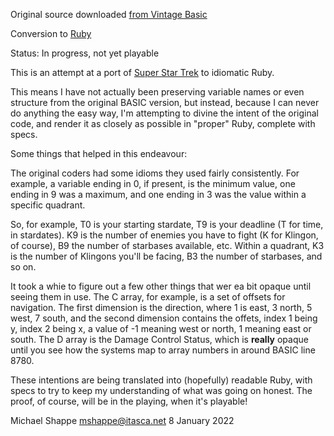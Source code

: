 Original source downloaded [from Vintage Basic](http://www.vintage-basic.net/games.html)

Conversion to [Ruby](https://www.ruby-lang.org/en/)

Status: In progress, not yet playable

This is an attempt at a port of [Super Star Trek](https://github.com/coding-horror/basic-computer-games/tree/main/84_Super_Star_Trek) to idiomatic Ruby.

This means I have not actually been preserving variable names or even structure from the original BASIC version, but instead, because I can never do anything the easy way, I'm attempting to divine the intent of the original code, and render it as closely as possible in "proper" Ruby, complete with specs.

Some things that helped in this endeavour:

The original coders had some idioms they used fairly consistently. For example, a variable ending in 0, if present, is the minimum value, one ending in 9 was a maximum, and one ending in 3 was the value within a specific quadrant.

So, for example, T0 is your starting stardate, T9 is your deadline (T for time, in stardates). K9 is the number of enemies you have to fight (K for Klingon, of course), B9 the number of starbases available, etc. Within a quadrant, K3 is the number of Klingons you'll be facing, B3 the number of starbases, and so on.

It took a whie to figure out a few other things that wer ea bit opaque until seeing them in use. The C array, for example, is a set of offsets for navigation. The first dimension is the direction, where 1 is east, 3 north, 5 west, 7 south, and the second dimension contains the offets, index 1 being y, index 2 being x, a value of -1 meaning west or north, 1 meaning east or south. The D array is the Damage Control Status, which is **really** opaque until you see how the systems map to array numbers in around BASIC line 8780.

These intentions are being translated into (hopefully) readable Ruby, with specs to try to keep my understanding of what was going on honest. The proof, of course, will be in the playing, when it's playable!

Michael Shappe <mshappe@itasca.net>
8 January 2022
